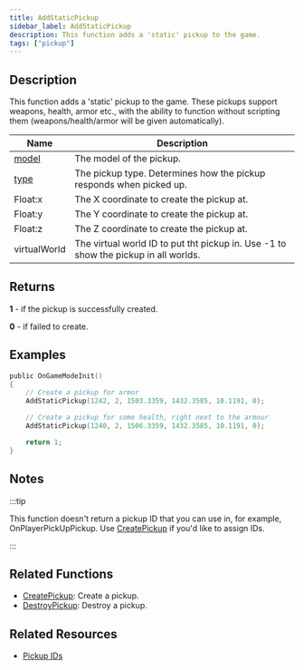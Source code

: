 ```yaml
---
title: AddStaticPickup
sidebar_label: AddStaticPickup
description: This function adds a 'static' pickup to the game.
tags: ["pickup"]
---
```


## Description

This function adds a 'static' pickup to the game. These pickups support weapons, health, armor etc., with the ability to function without scripting them (weapons/health/armor will be given automatically).

| Name                             | Description                                                                         |
| -------------------------------- | ----------------------------------------------------------------------------------- |
| [model](../resources/pickupids)  | The model of the pickup.                                                            |
| [type](../resources/pickuptypes) | The pickup type. Determines how the pickup responds when picked up.                 |
| Float:x                          | The X coordinate to create the pickup at.                                           |
| Float:y                          | The Y coordinate to create the pickup at.                                           |
| Float:z                          | The Z coordinate to create the pickup at.                                           |
| virtualWorld                     | The virtual world ID to put tht pickup in. Use -1 to show the pickup in all worlds. |

## Returns

**1** - if the pickup is successfully created.

**0** - if failed to create.

## Examples

```c
public OnGameModeInit()
{
    // Create a pickup for armor
    AddStaticPickup(1242, 2, 1503.3359, 1432.3585, 10.1191, 0);

    // Create a pickup for some health, right next to the armour
    AddStaticPickup(1240, 2, 1506.3359, 1432.3585, 10.1191, 0);

    return 1;
}
```

## Notes

:::tip

This function doesn't return a pickup ID that you can use in, for example, OnPlayerPickUpPickup. Use [CreatePickup](CreatePickup) if you'd like to assign IDs.

:::

## Related Functions

- [CreatePickup](CreatePickup): Create a pickup.
- [DestroyPickup](DestroyPickup): Destroy a pickup.

## Related Resources

- [Pickup IDs](../resources/pickupids)
